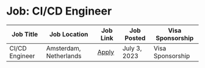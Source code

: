 # Job: CI/CD Engineer

| Job Title | Job Location | Job Link | Job Posted | Visa Sponsorship |
| --- | --- | --- | --- | --- |
| CI/CD Engineer | Amsterdam, Netherlands | [Apply](https://boards.greenhouse.io/adyen/jobs/4200768) | July 3, 2023 | Visa Sponsorship |
